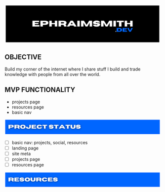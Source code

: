 ![ephraimsmith.dev repo title](./public/readme_title.png)

## **OBJECTIVE**

Build my corner of the internet where I share stuff I build and trade knowledge with people from all over the world.

## **MVP FUNCTIONALITY**

- projects page
- resources page
- basic nav

![ephraimsmith.dev project setup section](./public/readme_status.png)

- [ ] basic nav: projects, social, resources
- [ ] landing page
- [ ] site meta
- [ ] projects page
- [ ] resources page

![ephraimsmith.dev project setup section](./public/readme_resources.png)
